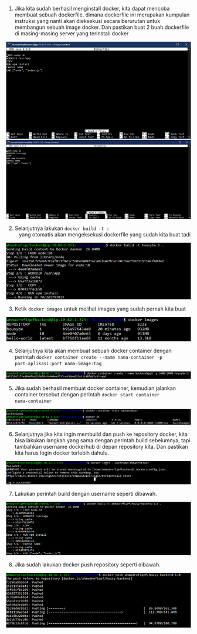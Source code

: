 1. Jika kita sudah berhasil menginstall docker, kita dapat mencoba membuat sebuah dockerfile, dimana dockerfile ini merupakan kumpulan instruksi yang nanti akan dieksekusi secara berurutan untuk membangun sebuah image docker. Dan pastikan buat 2 buah dockerfile di masing-masing server yang terinstall docker

<img src="/week3/assets/7.png">

<img src="/week3/assets/15.png">

2. Selanjutnya lakukan <code>docker build -t <nama-image>:<tag> .</code> yang otomatis akan mengeksekusi dockerfile yang sudah kita buat tadi

<img src="/week3/assets/8.png">

3. Ketik <code>docker images</code> untuk melihat images yang sudah pernah kita buat

<img src="/week3/assets/9.png">

4. Selanjutnya kita akan membuat sebuah docker container dengan perintah <code>docker container create --name nama-container -p port-aplikasi:port nama-image:tag</code>
  
<img src="/week3/assets/10.png">

5. Jika sudah berhasil membuat docker container, kemudian jalankan container tersebut dengan perintah <code>docker start container nama-container</code>

<img src="/week3/assets/11.png">

6. Selanjutnya jika kita ingin membuild dan push ke repository docker, kita bisa lakukan langkah yang sama dengan perintah build sebelumnya, tapi tambahkan username dockerhub di depan repository kita. Dan pastikan kita harus login docker terlebih dahulu.
  
<img src="/week3/assets/12.png">

7. Lakukan perintah build dengan username seperti dibawah.

<img src="/week3/assets/13.png">

8. Jika sudah lakukan docker push repository seperti dibawah.

<img src="/week3/assets/14.png">


  
